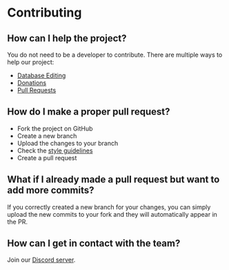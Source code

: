 # Contributing

## How can I help the project?

You do not need to be a developer to contribute. There are multiple ways to help our project:

- [Database Editing](https://notify.moe/users/editors)
- [Donations](https://github.com/users/akyoto/sponsorship)
- [Pull Requests](https://github.com/animenotifier/notify.moe/pulls)

## How do I make a proper pull request?

- Fork the project on GitHub
- Create a new branch
- Upload the changes to your branch
- Check the [style guidelines](https://github.com/akyoto/quality/blob/master/STYLE.md)
- Create a pull request

## What if I already made a pull request but want to add more commits?

If you correctly created a new branch for your changes, you can simply upload the new commits to your fork and they will automatically appear in the PR.

## How can I get in contact with the team?

Join our [Discord server](discord.gg/0kimAmMCeXGXuzNF).
